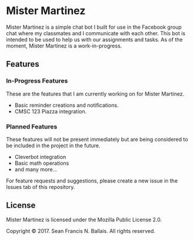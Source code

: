 # Mister Martinez

Mister Martinez is a simple chat bot I built for use in the Facebook group chat where my classmates and I communicate with each other. This bot is intended to be used to help us with our assignments and tasks. As of the moment, Mister Martinez is a work-in-progress.

## Features
### In-Progress Features
These are the features that I am currently working on for Mister Martinez.

* Basic reminder creations and notifications.
* CMSC 123 Piazza integration.

### Planned Features
These features will not be present immediately but are being considered to be included in the project in the future.

* Cleverbot integration
* Basic math operations
* and many more...

For feature requests and suggestions, please create a new issue in the Issues tab of this repository.

## License
Mister Martinez is licensed under the Mozilla Public License 2.0.

Copyright &copy; 2017. Sean Francis N. Ballais. All rights reserved.